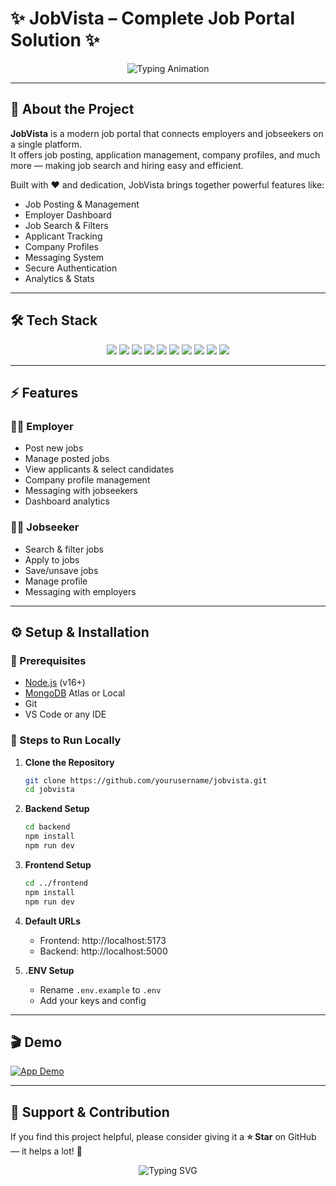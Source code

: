 # ✨ JobVista – Complete Job Portal Solution ✨

<p align="center">
  <img src="https://readme-typing-svg.herokuapp.com?font=Fira+Code&weight=500&size=28&pause=1000&color=2563EB&center=true&vCenter=true&width=900&lines=JobVista+-+Connecting+Employers+and+Jobseekers;Jobs+%7C+Companies+%7C+Applicants+in+One+Platform" alt="Typing Animation"/>
</p>

---

## 🚀 About the Project

**JobVista** is a modern job portal that connects employers and jobseekers on a single platform.  
It offers job posting, application management, company profiles, and much more — making job search and hiring easy and efficient.

Built with ❤️ and dedication, JobVista brings together powerful features like:
- Job Posting & Management
- Employer Dashboard
- Job Search & Filters
- Applicant Tracking
- Company Profiles
- Messaging System
- Secure Authentication
- Analytics & Stats

---

## 🛠️ Tech Stack

<p align="center">
  <img src="https://img.shields.io/badge/React-20232A?style=for-the-badge&logo=react&logoColor=61DAFB" />
  <img src="https://img.shields.io/badge/TypeScript-007ACC?style=for-the-badge&logo=typescript&logoColor=white" />
  <img src="https://img.shields.io/badge/MaterialUI-007FFF?style=for-the-badge&logo=mui&logoColor=white" />
  <img src="https://img.shields.io/badge/Cloudinary-3448C5?style=for-the-badge&logo=cloudinary&logoColor=white" />
  <img src="https://img.shields.io/badge/Node.js-339933?style=for-the-badge&logo=node.js&logoColor=white" />
  <img src="https://img.shields.io/badge/Express.js-404D59?style=for-the-badge&logo=express&logoColor=white" />
  <img src="https://img.shields.io/badge/MongoDB-4EA94B?style=for-the-badge&logo=mongodb&logoColor=white" />
  <img src="https://img.shields.io/badge/Mongoose-880000?style=for-the-badge&logo=mongoose&logoColor=white" />
  <img src="https://img.shields.io/badge/Axios-5A29E4?style=for-the-badge&logo=axios&logoColor=white" />
  <img src="https://img.shields.io/badge/ESLint-4B32C3?style=for-the-badge&logo=eslint&logoColor=white" />
</p>

---

## ⚡ Features

### 👨‍💼 Employer
- Post new jobs
- Manage posted jobs
- View applicants & select candidates
- Company profile management
- Messaging with jobseekers
- Dashboard analytics

### 👩‍💻 Jobseeker
- Search & filter jobs
- Apply to jobs
- Save/unsave jobs
- Manage profile
- Messaging with employers

---

## ⚙️ Setup & Installation

### 🔹 Prerequisites
- [Node.js](https://nodejs.org/) (v16+)
- [MongoDB](https://www.mongodb.com/) Atlas or Local
- Git
- VS Code or any IDE

### 🔹 Steps to Run Locally

1. **Clone the Repository**
   ```bash
   git clone https://github.com/yourusername/jobvista.git
   cd jobvista
   ```

2. **Backend Setup**
   ```bash
   cd backend
   npm install
   npm run dev
   ```

3. **Frontend Setup**
   ```bash
   cd ../frontend
   npm install
   npm run dev
   ```

4. **Default URLs**
   - Frontend: http://localhost:5173
   - Backend: http://localhost:5000

5. **.ENV Setup**
   - Rename `.env.example` to `.env`
   - Add your keys and config

---

## 🎬 Demo

[![App Demo](frontend/public/screenshot-for-readme.png)](https://drive.google.com/file/d/1T155QO2CZgp0AXMmRbaVdVTrDbxUEeDB/view?usp=sharing)

---

## 🌟 Support & Contribution

If you find this project helpful, please consider giving it a **⭐ Star** on GitHub — it helps a lot! 🚀

<p align="center">
  <img src="https://readme-typing-svg.herokuapp.com?size=22&duration=3000&color=2563EB&center=true&vCenter=true&width=600&lines=Contributions+are+Welcome!;Star+the+Repo+if+you+like+it!" alt="Typing SVG">
</p>
